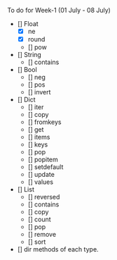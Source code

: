 To do for Week-1 (01 July - 08 July)

 - [] Float
	 - [x] ne
	 - [x] round
	 - [] pow
 - [] String
	 - []  contains
 - [] Bool
	 - [] neg
	 - [] pos
	 - [] invert
 - [] Dict
	- [] iter
	- [] copy
	- [] fromkeys
	- [] get
	- [] items
	- [] keys
	- [] pop
	- [] popitem
	- [] setdefault
	- [] update
	- [] values
 - [] List
	- [] reversed
	- [] contains
	- [] copy
	- [] count
	- [] pop
	- [] remove
	- [] sort
 - [] dir methods of each type.

